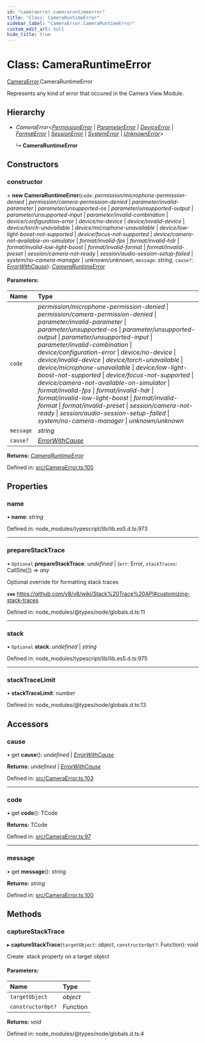 ```yaml
---
id: "cameraerror.cameraruntimeerror"
title: "Class: CameraRuntimeError"
sidebar_label: "CameraError.CameraRuntimeError"
custom_edit_url: null
hide_title: true
---
```


# Class: CameraRuntimeError

[CameraError](../modules/cameraerror.md).CameraRuntimeError

Represents any kind of error that occured in the Camera View Module.

## Hierarchy

* *CameraError*<[*PermissionError*](../modules/cameraerror.md#permissionerror) \| [*ParameterError*](../modules/cameraerror.md#parametererror) \| [*DeviceError*](../modules/cameraerror.md#deviceerror) \| [*FormatError*](../modules/cameraerror.md#formaterror) \| [*SessionError*](../modules/cameraerror.md#sessionerror) \| [*SystemError*](../modules/cameraerror.md#systemerror) \| [*UnknownError*](../modules/cameraerror.md#unknownerror)\>

  ↳ **CameraRuntimeError**

## Constructors

### constructor

\+ **new CameraRuntimeError**(`code`: *permission/microphone-permission-denied* \| *permission/camera-permission-denied* \| *parameter/invalid-parameter* \| *parameter/unsupported-os* \| *parameter/unsupported-output* \| *parameter/unsupported-input* \| *parameter/invalid-combination* \| *device/configuration-error* \| *device/no-device* \| *device/invalid-device* \| *device/torch-unavailable* \| *device/microphone-unavailable* \| *device/low-light-boost-not-supported* \| *device/focus-not-supported* \| *device/camera-not-available-on-simulator* \| *format/invalid-fps* \| *format/invalid-hdr* \| *format/invalid-low-light-boost* \| *format/invalid-format* \| *format/invalid-preset* \| *session/camera-not-ready* \| *session/audio-session-setup-failed* \| *system/no-camera-manager* \| *unknown/unknown*, `message`: *string*, `cause?`: [*ErrorWithCause*](../interfaces/cameraerror.errorwithcause.md)): [*CameraRuntimeError*](cameraerror.cameraruntimeerror.md)

#### Parameters:

Name | Type |
:------ | :------ |
`code` | *permission/microphone-permission-denied* \| *permission/camera-permission-denied* \| *parameter/invalid-parameter* \| *parameter/unsupported-os* \| *parameter/unsupported-output* \| *parameter/unsupported-input* \| *parameter/invalid-combination* \| *device/configuration-error* \| *device/no-device* \| *device/invalid-device* \| *device/torch-unavailable* \| *device/microphone-unavailable* \| *device/low-light-boost-not-supported* \| *device/focus-not-supported* \| *device/camera-not-available-on-simulator* \| *format/invalid-fps* \| *format/invalid-hdr* \| *format/invalid-low-light-boost* \| *format/invalid-format* \| *format/invalid-preset* \| *session/camera-not-ready* \| *session/audio-session-setup-failed* \| *system/no-camera-manager* \| *unknown/unknown* |
`message` | *string* |
`cause?` | [*ErrorWithCause*](../interfaces/cameraerror.errorwithcause.md) |

**Returns:** [*CameraRuntimeError*](cameraerror.cameraruntimeerror.md)

Defined in: [src/CameraError.ts:105](https://github.com/cuvent/react-native-vision-camera/blob/cebf4df/src/CameraError.ts#L105)

## Properties

### name

• **name**: *string*

Defined in: node_modules/typescript/lib/lib.es5.d.ts:973

___

### prepareStackTrace

• `Optional` **prepareStackTrace**: *undefined* \| (`err`: Error, `stackTraces`: CallSite[]) => *any*

Optional override for formatting stack traces

**`see`** https://github.com/v8/v8/wiki/Stack%20Trace%20API#customizing-stack-traces

Defined in: node_modules/@types/node/globals.d.ts:11

___

### stack

• `Optional` **stack**: *undefined* \| *string*

Defined in: node_modules/typescript/lib/lib.es5.d.ts:975

___

### stackTraceLimit

• **stackTraceLimit**: *number*

Defined in: node_modules/@types/node/globals.d.ts:13

## Accessors

### cause

• get **cause**(): *undefined* \| [*ErrorWithCause*](../interfaces/cameraerror.errorwithcause.md)

**Returns:** *undefined* \| [*ErrorWithCause*](../interfaces/cameraerror.errorwithcause.md)

Defined in: [src/CameraError.ts:103](https://github.com/cuvent/react-native-vision-camera/blob/cebf4df/src/CameraError.ts#L103)

___

### code

• get **code**(): TCode

**Returns:** TCode

Defined in: [src/CameraError.ts:97](https://github.com/cuvent/react-native-vision-camera/blob/cebf4df/src/CameraError.ts#L97)

___

### message

• get **message**(): *string*

**Returns:** *string*

Defined in: [src/CameraError.ts:100](https://github.com/cuvent/react-native-vision-camera/blob/cebf4df/src/CameraError.ts#L100)

## Methods

### captureStackTrace

▸ **captureStackTrace**(`targetObject`: *object*, `constructorOpt?`: Function): *void*

Create .stack property on a target object

#### Parameters:

Name | Type |
:------ | :------ |
`targetObject` | *object* |
`constructorOpt?` | Function |

**Returns:** *void*

Defined in: node_modules/@types/node/globals.d.ts:4
